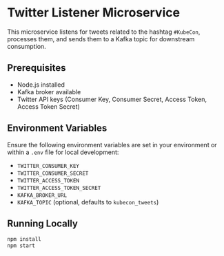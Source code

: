 # Twitter Listener Microservice

This microservice listens for tweets related to the hashtag `#KubeCon`, processes them, and sends them to a Kafka topic for downstream consumption.

## Prerequisites

- Node.js installed
- Kafka broker available
- Twitter API keys (Consumer Key, Consumer Secret, Access Token, Access Token Secret)

## Environment Variables

Ensure the following environment variables are set in your environment or within a `.env` file for local development:

- `TWITTER_CONSUMER_KEY`
- `TWITTER_CONSUMER_SECRET`
- `TWITTER_ACCESS_TOKEN`
- `TWITTER_ACCESS_TOKEN_SECRET`
- `KAFKA_BROKER_URL`
- `KAFKA_TOPIC` (optional, defaults to `kubecon_tweets`)

## Running Locally

```bash
npm install
npm start
